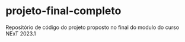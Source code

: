 # projeto-final-completo
Repositório de código do projeto proposto no final do modulo do curso NExT 2023.1
